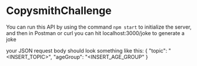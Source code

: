 # CopysmithChallenge

You can run this API by using the command `npm start` to initialize the server, and then in Postman or curl you can hit localhost:3000/joke to generate a joke

your JSON request body should look something like this:
{
   "topic": "<INSERT_TOPIC>",
   "ageGroup": "<INSERT_AGE_GROUP"
}
